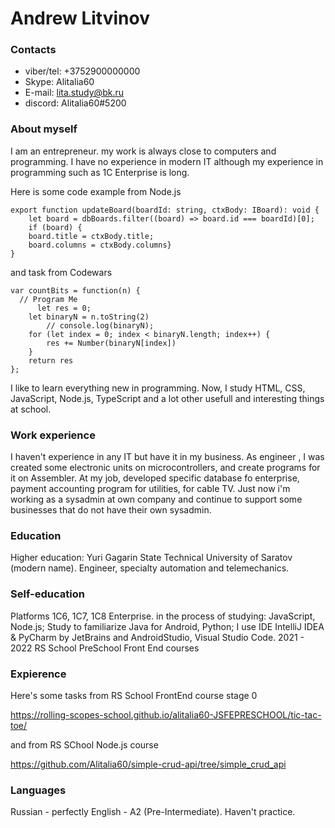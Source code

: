 # Andrew Litvinov #

### Contacts ###

* viber/tel: +3752900000000
* Skype: Alitalia60
* E-mail: lita.study@bk.ru
* discord: Alitalia60#5200

### About myself ###
I am an entrepreneur. my work is always close to computers and programming. I have no experience in modern IT although my experience in programming such as 1C Enterprise is long.

Here is some code example from Node.js

```
export function updateBoard(boardId: string, ctxBody: IBoard): void {
    let board = dbBoards.filter((board) => board.id === boardId)[0];
    if (board) {
    board.title = ctxBody.title;
    board.columns = ctxBody.columns}
}
```

and task from Codewars

```
var countBits = function(n) {
  // Program Me
      let res = 0;
    let binaryN = n.toString(2)
        // console.log(binaryN);
    for (let index = 0; index < binaryN.length; index++) {
        res += Number(binaryN[index])
    }
    return res
};
```
I like to learn everything new in programming.
Now, I study HTML, CSS, JavaScript, Node.js, TypeScript and a lot other usefull and interesting things at school.

### Work experience ###
I haven't experience in any IT but have it in my business.
As engineer , I was created some electronic units on microcontrollers, and create programs for it on Assembler. At my job, developed specific database fo enterprise, payment accounting program for utilities, for cable TV.
Just now i'm working as a sysadmin at own company and continue to support some businesses that do not have their own sysadmin.

### Education ###
Higher education: Yuri Gagarin State Technical University of Saratov (modern name). Engineer, specialty automation and telemechanics.

### Self-education ###
Platforms 1C6, 1C7, 1C8 Enterprise. in the process of studying: JavaScript, Node.js;
Study to familiarize Java for Android, Python;
I use IDE IntelliJ IDEA & PyCharm by JetBrains and AndroidStudio, Visual Studio Code.
2021 - 2022 RS School PreSchool Front End courses

### Expierence ###
Here's some tasks from RS School FrontEnd course stage 0 

https://rolling-scopes-school.github.io/alitalia60-JSFEPRESCHOOL/tic-tac-toe/

and from RS SChool Node.js course

https://github.com/Alitalia60/simple-crud-api/tree/simple_crud_api


### Languages ###
Russian - perfectly
English - A2 (Pre-Intermediate). Haven't practice.
